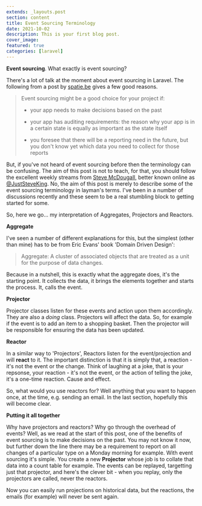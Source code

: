 ```yaml
---
extends: _layouts.post
section: content
title: Event Sourcing Terminology
date: 2021-10-02
description: This is your first blog post.
cover_image: 
featured: true
categories: [laravel]
---
```


**Event sourcing**. What exactly is event sourcing? 

There's a lot of talk at the moment about event sourcing in Laravel. The following from a post by <a href="https://spatie.be/docs/laravel-event-sourcing/v5/introduction">spatie.be</a> gives a few good reasons.

> Event sourcing might be a good choice for your project if:
>
> * your app needs to make decisions based on the past
>
> * your app has auditing requirements: the reason why your app is in a certain state is equally as important as the state itself
>
> * you foresee that there will be a reporting need in the future, but you don't know yet which data you need to collect for those reports

But, if you've not heard of event sourcing before then the terminology can be confusing. The aim of this post is not to teach, for that, you should follow the excellent weekly streams from <a href="https://www.youtube.com/channel/UCBnj7HfncAygGeyymgydZxQ">Steve McDougall</a>, better known online as <a href="https://twitter.com/JustSteveKing">@JustSteveKing</a>. No, the aim of this post is merely to describe some of the event sourcing terminology in layman's terms. I've been in a number of discussions recently and these seem to be a real stumbling block to getting started for some.

So, here we go... my interpretation of Aggregates, Projectors and Reactors.

**Aggregate**

I've seen a number of different explanations for this, but the simplest (other than mine) has to be from Eric Evans' book 'Domain Driven Design': 
> Aggregate: A cluster of associated objects that are treated as a unit for the purpose of data changes.

Because in a nutshell, this is exactly what the aggregate does, it's the starting point. It collects the data, it brings the elements together and starts the process. It, calls the event.


**Projector**

Projector classes listen for these events and action upon them accordingly. They are also a *doing* class. Projectors will affect the data. So, for example if the event is to add an item to a shopping basket. Then the projector will be responsible for ensuring the data has been updated.

**Reactor**

In a similar way to 'Projectors', Reactors listen for the event/projection and will **react** to it. The important distinction is that it is simply that, a reaction - it's not the event or the change. Think of laughing at a joke, that is your repsonse, your reaction - it's not the event, or the action of telling the joke, it's a one-time reaction. Cause and effect. 

So, what would you use reactors for? Well anything that you want to happen once, at the time, e.g. sending an email. In the last section, hopefully this will become clear. 

**Putting it all together**

Why have projectors and reactors? Why go through the overhead of events? Well, as we read at the start of this post, one of the benefits of event sourcing is to make decisions on the past. You may not know it now, but further down the line there may be a requirement to report on all changes of a particular type on a Monday morning for example. With event sourcing it's simple. You create a new **Projector** whose job is to collate that data into a count table for example. The events can be replayed, targetting just that projector, and here's the clever bit - when you replay, only the projectors are called, never the reactors.

Now you can easily run projections on historical data, but the reactions, the emails (for example) will never be sent again.





